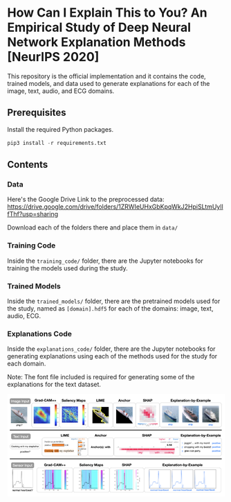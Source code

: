 # How Can I Explain This to You? An Empirical Study of Deep Neural Network Explanation Methods [NeurIPS 2020]
This repository is the official implementation and it contains the code, trained models, and data used to generate explanations for each of the image, text, audio, and ECG domains. 

## Prerequisites
Install the required Python packages.
```Python
pip3 install -r requirements.txt
```

## Contents

### Data
Here's the Google Drive Link to the preprocessed data:
https://drive.google.com/drive/folders/1ZRWIeUHxGbKpqWkJ2HpiSLtmUyllfThf?usp=sharing

Download each of the folders there and place them in `data/`

### Training Code
Inside the `training_code/` folder, there are the Jupyter notebooks for training the models used during the study.

### Trained Models
Inside the `trained_models/` folder, there are the pretrained models used for the study, named as `[domain].hdf5` for each of the domains: image, text, audio, ECG.

### Explanations Code
Inside the `explanations_code/` folder, there are the Jupyter notebooks for generating explanations using each of the methods used for the study for each domain.

Note: The font file included is required for generating some of the explanations for the text dataset.


<img src="images/Explanations.png" alt="Explanations">